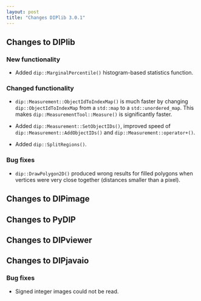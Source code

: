```yaml
---
layout: post
title: "Changes DIPlib 3.0.1"
---
```


## Changes to DIPlib

### New functionality

- Added `dip::MarginalPercentile()` histogram-based statistics function.

### Changed functionality

- `dip::Measurement::ObjectIdToIndexMap()` is much faster by changing `dip::ObjectIdToIndexMap`
  from a `std::map` to a `std::unordered_map`. This makes `dip::MeasurementTool::Measure()` is significantly
  faster.

- Added `dip::Measurement::SetObjectIDs()`, improved speed of `dip::Measurement::AddObjectIDs()` and
  `dip::Measurement::operator+()`.

- Added `dip::SplitRegions()`.

### Bug fixes

- `dip::DrawPolygon2D()` produced wrong results for filled polygons when vertices were very close together
  (distances smaller than a pixel).

## Changes to DIPimage


## Changes to PyDIP


## Changes to DIPviewer


## Changes to DIPjavaio

### Bug fixes

- Signed integer images could not be read.
